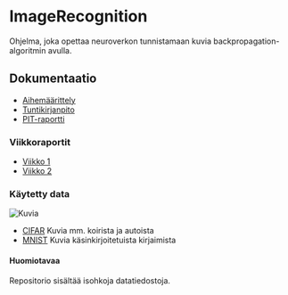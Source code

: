 # ImageRecognition

Ohjelma, joka opettaa neuroverkon tunnistamaan kuvia backpropagation-algoritmin avulla.


## Dokumentaatio

 - [Aihemäärittely](https://docs.google.com/viewer?url=https://github.com/SimoKorkolainen/ImageRecognition/blob/master/dokumentaatio/backpropagation.pdf)
 - [Tuntikirjanpito](https://github.com/SimoKorkolainen/ImageRecognition/blob/master/dokumentaatio/tuntikirjanpito.md)
 - [PIT-raportti]( http://htmlpreview.github.io/?https://github.com/SimoKorkolainen/ImageRecognition/blob/master/dokumentaatio/pit-reports/201605271832/index.html)

### Viikkoraportit

- [Viikko 1](https://github.com/SimoKorkolainen/ImageRecognition/blob/master/dokumentaatio/viikkoraportit/viikkoraportti1.md)
- [Viikko 2](https://github.com/SimoKorkolainen/ImageRecognition/blob/master/dokumentaatio/viikkoraportit/viikkoraportti2.md)
 


### Käytetty data
![Kuvia](https://kaggle2.blob.core.windows.net/competitions/kaggle/3649/media/cifar-10.png)
- [CIFAR](https://www.cs.toronto.edu/~kriz/cifar.html) Kuvia mm. koirista ja autoista
- [MNIST](http://yann.lecun.com/exdb/mnist/) Kuvia käsinkirjoitetuista kirjaimista
 
#### Huomiotavaa

Repositorio sisältää isohkoja datatiedostoja.
